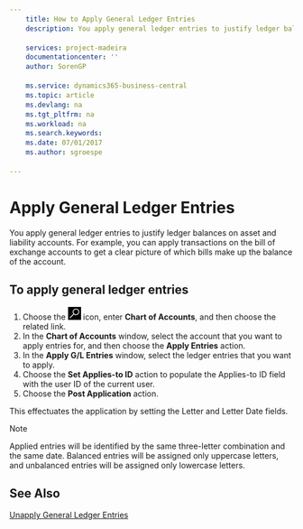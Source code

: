 ```yaml
---
    title: How to Apply General Ledger Entries
    description: You apply general ledger entries to justify ledger balances on asset and liability accounts.

    services: project-madeira 
    documentationcenter: ''
    author: SorenGP

    ms.service: dynamics365-business-central
    ms.topic: article
    ms.devlang: na
    ms.tgt_pltfrm: na
    ms.workload: na
    ms.search.keywords:
    ms.date: 07/01/2017
    ms.author: sgroespe

---
```

# Apply General Ledger Entries
You apply general ledger entries to justify ledger balances on asset and liability accounts. For example, you can apply transactions on the bill of exchange accounts to get a clear picture of which bills make up the balance of the account.  

## To apply general ledger entries  

1.  Choose the ![Search for Page or Report](../../media/ui-search/search_small.png "Search for Page or Report icon") icon, enter **Chart of Accounts**, and then choose the related link.  
2.  In the **Chart of Accounts** window, select the account that you want to apply entries for, and then choose the **Apply Entries** action.  
3.  In the **Apply G/L Entries** window, select the ledger entries that you want to apply.  
4.  Choose the **Set Applies-to ID** action to populate the Applies-to ID field with the user ID of the current user.  
5.  Choose the **Post Application** action.  

This effectuates the application by setting the Letter and Letter Date fields.  

> [!NOTE]  
>  Applied entries will be identified by the same three-letter combination and the same date. Balanced entries will be assigned only uppercase letters, and unbalanced entries will be assigned only lowercase letters.  

## See Also  
 [Unapply General Ledger Entries](how-to-unapply-general-ledger-entries.md)
